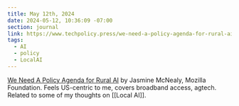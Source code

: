 ```yaml
---
title: May 12th, 2024
date: 2024-05-12, 10:36:09 -07:00
section: journal
link: https://www.techpolicy.press/we-need-a-policy-agenda-for-rural-ai/
tags:
  - AI
  - policy
  - LocalAI
---
```

[We Need A Policy Agenda for Rural AI](https://www.techpolicy.press/we-need-a-policy-agenda-for-rural-ai/) by Jasmine McNealy, Mozilla Foundation. Feels US-centric to me, covers broadband access, agtech. Related to some of my thoughts on [[Local AI]].